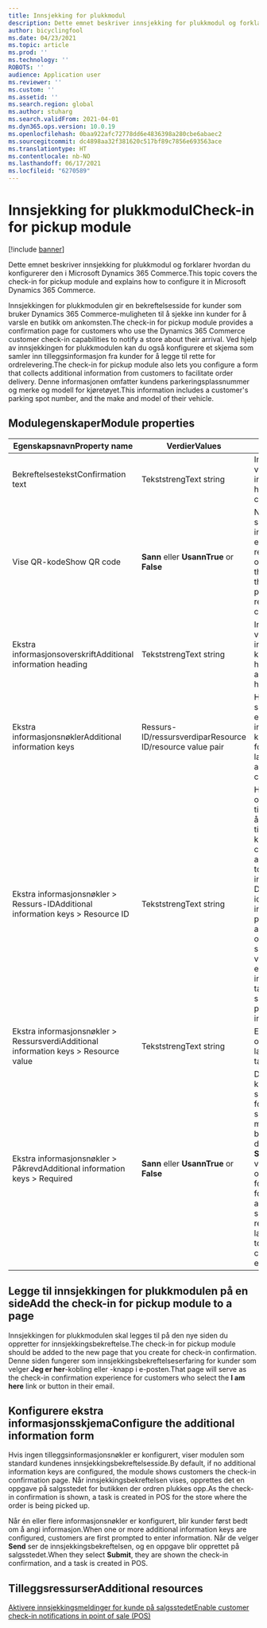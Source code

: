 ```yaml
---
title: Innsjekking for plukkmodul
description: Dette emnet beskriver innsjekking for plukkmodul og forklarer hvordan du konfigurerer den i Microsoft Dynamics 365 Commerce.
author: bicyclingfool
ms.date: 04/23/2021
ms.topic: article
ms.prod: ''
ms.technology: ''
ROBOTS: ''
audience: Application user
ms.reviewer: ''
ms.custom: ''
ms.assetid: ''
ms.search.region: global
ms.author: stuharg
ms.search.validFrom: 2021-04-01
ms.dyn365.ops.version: 10.0.19
ms.openlocfilehash: 0baa922afc72778dd6e4836398a280cbe6abaec2
ms.sourcegitcommit: dc4898aa32f381620c517bf89c7856e693563ace
ms.translationtype: HT
ms.contentlocale: nb-NO
ms.lasthandoff: 06/17/2021
ms.locfileid: "6270589"
---
```

# <a name="check-in-for-pickup-module"></a><span data-ttu-id="0787b-103">Innsjekking for plukkmodul</span><span class="sxs-lookup"><span data-stu-id="0787b-103">Check-in for pickup module</span></span>

[!include [banner](includes/banner.md)]

<span data-ttu-id="0787b-104">Dette emnet beskriver innsjekking for plukkmodul og forklarer hvordan du konfigurerer den i Microsoft Dynamics 365 Commerce.</span><span class="sxs-lookup"><span data-stu-id="0787b-104">This topic covers the check-in for pickup module and explains how to configure it in Microsoft Dynamics 365 Commerce.</span></span>

<span data-ttu-id="0787b-105">Innsjekkingen for plukkmodulen gir en bekreftelsesside for kunder som bruker Dynamics 365 Commerce-muligheten til å sjekke inn kunder for å varsle en butikk om ankomsten.</span><span class="sxs-lookup"><span data-stu-id="0787b-105">The check-in for pickup module provides a confirmation page for customers who use the Dynamics 365 Commerce customer check-in capabilities to notify a store about their arrival.</span></span> <span data-ttu-id="0787b-106">Ved hjelp av innsjekkingen for plukkmodulen kan du også konfigurere et skjema som samler inn tilleggsinformasjon fra kunder for å legge til rette for ordrelevering.</span><span class="sxs-lookup"><span data-stu-id="0787b-106">The check-in for pickup module also lets you configure a form that collects additional information from customers to facilitate order delivery.</span></span> <span data-ttu-id="0787b-107">Denne informasjonen omfatter kundens parkeringsplassnummer og merke og modell for kjøretøyet.</span><span class="sxs-lookup"><span data-stu-id="0787b-107">This information includes a customer's parking spot number, and the make and model of their vehicle.</span></span> 

## <a name="module-properties"></a><span data-ttu-id="0787b-108">Modulegenskaper</span><span class="sxs-lookup"><span data-stu-id="0787b-108">Module properties</span></span>

| <span data-ttu-id="0787b-109">Egenskapsnavn</span><span class="sxs-lookup"><span data-stu-id="0787b-109">Property name</span></span> | <span data-ttu-id="0787b-110">Verdier</span><span class="sxs-lookup"><span data-stu-id="0787b-110">Values</span></span> | <span data-ttu-id="0787b-111">beskrivelse</span><span class="sxs-lookup"><span data-stu-id="0787b-111">Description</span></span> |
|---------------|--------|-------------|
| <span data-ttu-id="0787b-112">Bekreftelsestekst</span><span class="sxs-lookup"><span data-stu-id="0787b-112">Confirmation text</span></span> | <span data-ttu-id="0787b-113">Tekststreng</span><span class="sxs-lookup"><span data-stu-id="0787b-113">Text string</span></span> | <span data-ttu-id="0787b-114">Innhold for overskriften som vises på bekreftelsessiden for innsjekking.</span><span class="sxs-lookup"><span data-stu-id="0787b-114">Content for the heading that appears on the check-in confirmation page.</span></span> |
| <span data-ttu-id="0787b-115">Vise QR-kode</span><span class="sxs-lookup"><span data-stu-id="0787b-115">Show QR code</span></span> | <span data-ttu-id="0787b-116">**Sann** eller **Usann**</span><span class="sxs-lookup"><span data-stu-id="0787b-116">**True** or **False**</span></span> | <span data-ttu-id="0787b-117">Når denne egenskapen er satt til **Sann**, viser innsjekkingsbekreftelsessiden en QR-kode som representerer ordrebekreftelses-IDen.</span><span class="sxs-lookup"><span data-stu-id="0787b-117">When this property is set to **True**, the check-in confirmation page shows a QR code that represents the order confirmation ID.</span></span> |
| <span data-ttu-id="0787b-118">Ekstra informasjonsoverskrift</span><span class="sxs-lookup"><span data-stu-id="0787b-118">Additional information heading</span></span> | <span data-ttu-id="0787b-119">Tekststreng</span><span class="sxs-lookup"><span data-stu-id="0787b-119">Text string</span></span> | <span data-ttu-id="0787b-120">Innhold for overskriften som vises når ekstra informasjonsfelt er konfigurert.</span><span class="sxs-lookup"><span data-stu-id="0787b-120">Content for the heading that appears when additional information fields have been configured.</span></span> |
| <span data-ttu-id="0787b-121">Ekstra informasjonsnøkler</span><span class="sxs-lookup"><span data-stu-id="0787b-121">Additional information keys</span></span> | <span data-ttu-id="0787b-122">Ressurs-ID/ressursverdipar</span><span class="sxs-lookup"><span data-stu-id="0787b-122">Resource ID/resource value pair</span></span> | <span data-ttu-id="0787b-123">Hver nøkkel oppretter et skjemafelt og en tilknyttet etikett som brukes til å samle inn tilleggsinformasjon fra kunder.</span><span class="sxs-lookup"><span data-stu-id="0787b-123">Each key creates a form field and an associated label that are used to collect additional information from customers.</span></span> |
| <span data-ttu-id="0787b-124">Ekstra informasjonsnøkler \> Ressurs-ID</span><span class="sxs-lookup"><span data-stu-id="0787b-124">Additional information keys \> Resource ID</span></span> | <span data-ttu-id="0787b-125">Tekststreng</span><span class="sxs-lookup"><span data-stu-id="0787b-125">Text string</span></span> | <span data-ttu-id="0787b-126">Hver informasjonsnøkkel oppretter et skjemafelt og en tilknyttet etikett som brukes til å samle inn tilleggsinformasjon fra kunder.</span><span class="sxs-lookup"><span data-stu-id="0787b-126">Each information key creates a form field and an associated label that are used to collect additional information from customers.</span></span> <span data-ttu-id="0787b-127">Denne egenskapen identifiserer den ekstra informasjonsnøkkelen.</span><span class="sxs-lookup"><span data-stu-id="0787b-127">This property identifies the additional information key.</span></span> <span data-ttu-id="0787b-128">I oppgaven som opprettes på salgsstedet (POS), vises verdien for denne egenskapen som etiketten i instruksjonene i feltet.</span><span class="sxs-lookup"><span data-stu-id="0787b-128">In the task that is created in point of sale (POS), the value of this property is shown as the label in the instructions field.</span></span> |
| <span data-ttu-id="0787b-129">Ekstra informasjonsnøkler \> Ressursverdi</span><span class="sxs-lookup"><span data-stu-id="0787b-129">Additional information keys \> Resource value</span></span> | <span data-ttu-id="0787b-130">Tekststreng</span><span class="sxs-lookup"><span data-stu-id="0787b-130">Text string</span></span> | <span data-ttu-id="0787b-131">Etiketten for tekstfeltet i oppgaven på salgsstedet.</span><span class="sxs-lookup"><span data-stu-id="0787b-131">The label for the text field in the task in POS.</span></span> |
| <span data-ttu-id="0787b-132">Ekstra informasjonsnøkler \> Påkrevd</span><span class="sxs-lookup"><span data-stu-id="0787b-132">Additional information keys \> Required</span></span> | <span data-ttu-id="0787b-133">**Sann** eller **Usann**</span><span class="sxs-lookup"><span data-stu-id="0787b-133">**True** or **False**</span></span> | <span data-ttu-id="0787b-134">Denne egenskapen angir om kunder må fylle ut skjemafeltet før de kan fortsette.</span><span class="sxs-lookup"><span data-stu-id="0787b-134">This property specifies whether customers must fill in the form field before they can continue.</span></span> <span data-ttu-id="0787b-135">Når denne egenskapen er satt til **Sann**, lages det en stjerne ved siden av skjemaetiketten, og det utføres en nullkontroll for å hindre at kundene fortsetter hvis ingen verdi angis.</span><span class="sxs-lookup"><span data-stu-id="0787b-135">When this property is set to **True**, an asterisk is rendered next to the form label, and a null check is done to prevent customers from continuing if no value is entered.</span></span> |

## <a name="add-the-check-in-for-pickup-module-to-a-page"></a><span data-ttu-id="0787b-136">Legge til innsjekkingen for plukkmodulen på en side</span><span class="sxs-lookup"><span data-stu-id="0787b-136">Add the check-in for pickup module to a page</span></span>

<span data-ttu-id="0787b-137">Innsjekkingen for plukkmodulen skal legges til på den nye siden du oppretter for innsjekkingsbekreftelse.</span><span class="sxs-lookup"><span data-stu-id="0787b-137">The check-in for pickup module should be added to the new page that you create for check-in confirmation.</span></span> <span data-ttu-id="0787b-138">Denne siden fungerer som innsjekkingsbekreftelseserfaring for kunder som velger **Jeg er her**-kobling eller -knapp i e-posten.</span><span class="sxs-lookup"><span data-stu-id="0787b-138">That page will serve as the check-in confirmation experience for customers who select the **I am here** link or button in their email.</span></span> 

## <a name="configure-the-additional-information-form"></a><span data-ttu-id="0787b-139">Konfigurere ekstra informasjonsskjema</span><span class="sxs-lookup"><span data-stu-id="0787b-139">Configure the additional information form</span></span>

<span data-ttu-id="0787b-140">Hvis ingen tilleggsinformasjonsnøkler er konfigurert, viser modulen som standard kundenes innsjekkingsbekreftelsesside.</span><span class="sxs-lookup"><span data-stu-id="0787b-140">By default, if no additional information keys are configured, the module shows customers the check-in confirmation page.</span></span> <span data-ttu-id="0787b-141">Når innsjekkingsbekreftelsen vises, opprettes det en oppgave på salgsstedet for butikken der ordren plukkes opp.</span><span class="sxs-lookup"><span data-stu-id="0787b-141">As the check-in confirmation is shown, a task is created in POS for the store where the order is being picked up.</span></span>

<span data-ttu-id="0787b-142">Når én eller flere informasjonsnøkler er konfigurert, blir kunder først bedt om å angi informasjon.</span><span class="sxs-lookup"><span data-stu-id="0787b-142">When one or more additional information keys are configured, customers are first prompted to enter information.</span></span> <span data-ttu-id="0787b-143">Når de velger **Send** ser de innsjekkingsbekreftelsen, og en oppgave blir opprettet på salgsstedet.</span><span class="sxs-lookup"><span data-stu-id="0787b-143">When they select **Submit**, they are shown the check-in confirmation, and a task is created in POS.</span></span> 

## <a name="additional-resources"></a><span data-ttu-id="0787b-144">Tilleggsressurser</span><span class="sxs-lookup"><span data-stu-id="0787b-144">Additional resources</span></span>

[<span data-ttu-id="0787b-145">Aktivere innsjekkingsmeldinger for kunde på salgsstedet</span><span class="sxs-lookup"><span data-stu-id="0787b-145">Enable customer check-in notifications in point of sale (POS)</span></span>](enable-customer-check-in.md)
